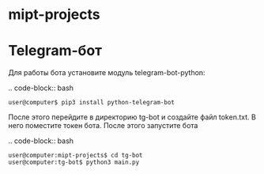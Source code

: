 # mipt-projects

Telegram-бот
============

Для работы бота установите модуль telegram-bot-python:


.. code-block:: bash

	user@computer$ pip3 install python-telegram-bot


После этого перейдите в директорию tg-bot и создайте файл token.txt. В него поместите токен бота. После этого запустите бота


.. code-block:: bash

	user@computer:mipt-projects$ cd tg-bot
	user@computer:tg-bot$ python3 main.py



